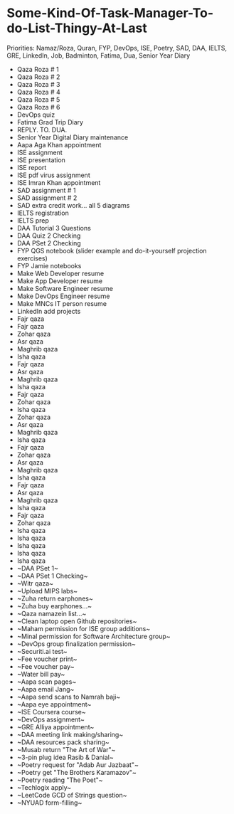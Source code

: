 # Some-Kind-Of-Task-Manager-To-do-List-Thingy-At-Last

Priorities: Namaz/Roza, Quran, FYP, DevOps, ISE, Poetry, SAD, DAA, IELTS, GRE, LinkedIn, Job, Badminton, Fatima, Dua, Senior Year Diary

- Qaza Roza # 1
- Qaza Roza # 2
- Qaza Roza # 3
- Qaza Roza # 4
- Qaza Roza # 5
- Qaza Roza # 6
- DevOps quiz
- Fatima Grad Trip Diary
- REPLY. TO. DUA.
- Senior Year Digital Diary maintenance
- Aapa Aga Khan appointment
- ISE assignment
- ISE presentation
- ISE report
- ISE pdf virus assignment
- ISE Imran Khan appointment
- SAD assignment # 1
- SAD assignment # 2
- SAD extra credit work... all 5 diagrams
- IELTS registration
- IELTS prep
- DAA Tutorial 3 Questions
- DAA Quiz 2 Checking
- DAA PSet 2 Checking
- FYP QGS notebook (slider example and do-it-yourself projection exercises)
- FYP Jamie notebooks
- Make Web Developer resume
- Make App Developer resume
- Make Software Engineer resume
- Make DevOps Engineer resume
- Make MNCs IT person resume
- LinkedIn add projects
- Fajr qaza
- Fajr qaza
- Zohar qaza
- Asr qaza
- Maghrib qaza
- Isha qaza
- Fajr qaza
- Asr qaza
- Maghrib qaza
- Isha qaza
- Fajr qaza
- Zohar qaza
- Isha qaza
- Zohar qaza
- Asr qaza
- Maghrib qaza
- Isha qaza
- Fajr qaza
- Zohar qaza
- Asr qaza
- Maghrib qaza
- Isha qaza
- Fajr qaza
- Asr qaza
- Maghrib qaza
- Isha qaza
- Fajr qaza
- Zohar qaza
- Isha qaza
- Isha qaza
- Isha qaza
- Isha qaza
- Isha qaza
- ~DAA PSet 1~
- ~DAA PSet 1 Checking~
- ~Witr qaza~
- ~Upload MIPS labs~
- ~Zuha return earphones~
- ~Zuha buy earphones...~
- ~Qaza namazein list...~
- ~Clean laptop open Github repositories~
- ~Maham permission for ISE group additions~
- ~Minal permission for Software Architecture group~
- ~DevOps group finalization permission~
- ~Securiti.ai test~
- ~Fee voucher print~
- ~Fee voucher pay~
- ~Water bill pay~
- ~Aapa scan pages~
- ~Aapa email Jang~
- ~Aapa send scans to Namrah baji~
- ~Aapa eye appointment~
- ~ISE Coursera course~
- ~DevOps assignment~
- ~GRE Alliya appointment~
- ~DAA meeting link making/sharing~
- ~DAA resources pack sharing~
- ~Musab return "The Art of War"~
- ~3-pin plug idea Rasib & Danial~
- ~Poetry request for "Adab Aur Jazbaat"~
- ~Poetry get "The Brothers Karamazov"~
- ~Poetry reading "The Poet"~
- ~Techlogix apply~
- ~LeetCode GCD of Strings question~
- ~NYUAD form-filling~
